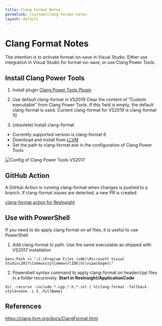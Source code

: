 ```yaml
---
title: Clang Format Notes
permalink: /system/clang-format-notes
layout: default
---
```


# Clang Format Notes

The intention is to activate format-on-save in Visual Studio. Either use integration in Visual Studio for format-on-save, or use Clang Power Tools.

## Install Clang Power Tools

1. Install plugin
[Clang Power Tools Plugin](https://marketplace.visualstudio.com/items?itemName=caphyon.ClangPowerTools)

2. Use default clang-format in VS2019
Clear the content of "Custom executable" from Clang Power Tools. If this field is empty, the default clang-format is used. Current clang-format for VS2019 is clang-format 10

2. (obsolete) Install clang-format 
- Currently supported version is clang-format 6
- Download and install from [LLVM](https://releases.llvm.org/download.html#6.0.1)
- Set the path to clang-format.exe in the configuration of Clang Power Tools

![Config of Clang Power Tools VS2017]({{site.baseurl}}/assets/images/clang-power-tools.png)

## GitHub Action
A GitHub Action is running clang-format when changes is pushed to a branch. If clang-format issues are detected, a new PR is created.

[clang-format action for ResInsight](https://github.com/OPM/ResInsight/blob/dev/.github/workflows/clang-format.yml)

## Use with PowerShell
If you need to do apply clang format on all files, it is useful to use PowerShell

1. Add clang-format to path. Use the same executable as shipped with VS2017 installation

```
$env:Path += ";C:\Program Files (x86)\Microsoft Visual Studio\2017\Community\Common7\IDE\VC\vcpackages\"
```

2. Powershell syntax command to apply clang-format on header/cpp files in a folder recursively. **Start in ResInsight/ApplicationCode**

```
dir -recurse -include *.cpp,*.h,*.inl | %{clang-format -fallback-style=none -i $_.FullName}
```

## References
https://clang.llvm.org/docs/ClangFormat.html

